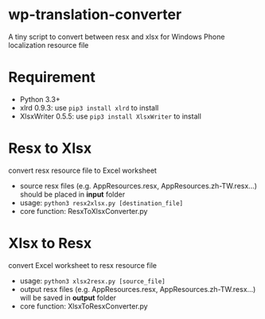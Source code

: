 wp-translation-converter
========================

A tiny script to convert between resx and xlsx for Windows Phone localization resource file

# Requirement

* Python 3.3+
* xlrd 0.9.3: use `pip3 install xlrd` to install
* XlsxWriter 0.5.5: use `pip3 install XlsxWriter` to install

# Resx to Xlsx

convert resx resource file to Excel worksheet

- source resx files (e.g. AppResources.resx, AppResources.zh-TW.resx...) should be placed in **input** folder
- usage: `python3 resx2xlsx.py [destination_file]`
- core function: ResxToXlsxConverter.py

# Xlsx to Resx

convert Excel worksheet to resx resource file

- usage: `python3 xlsx2resx.py [source_file]`
- output resx files (e.g. AppResources.resx, AppResources.zh-TW.resx...) will be saved in **output** folder
- core function: XlsxToResxConverter.py
